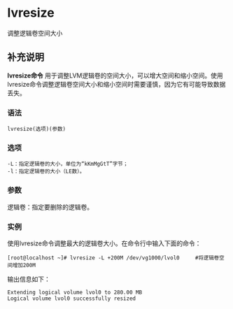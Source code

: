 lvresize
===

调整逻辑卷空间大小

## 补充说明

**lvresize命令** 用于调整LVM逻辑卷的空间大小，可以增大空间和缩小空间。使用lvresize命令调整逻辑卷空间大小和缩小空间时需要谨慎，因为它有可能导致数据丢失。

###  语法

```shell
lvresize(选项)(参数)
```

###  选项

```shell
-L：指定逻辑卷的大小，单位为“kKmMgGtT”字节；
-l：指定逻辑卷的大小（LE数）。
```

###  参数

逻辑卷：指定要删除的逻辑卷。

###  实例

使用lvresize命令调整最大的逻辑卷大小。在命令行中输入下面的命令：

```shell
[root@localhost ~]# lvresize -L +200M /dev/vg1000/lvol0     #将逻辑卷空间增加200M
```

输出信息如下：

```shell
Extending logical volume lvol0 to 280.00 MB
Logical volume lvol0 successfully resized
```


